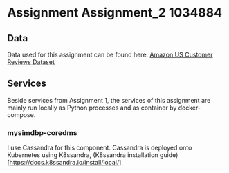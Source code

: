 # Assignment Assignment_2  1034884

## Data

Data used for this assignment can be found here: [Amazon US Customer Reviews Dataset](https://www.kaggle.com/cynthiarempel/amazon-us-customer-reviews-dataset)

## Services

Beside services from Assignment 1, the services of this assignment are mainly run locally as Python processes and as container by docker-compose.

### mysimdbp-coredms
I use Cassandra for this component. Cassandra is deployed onto Kubernetes using K8ssandra, (K8ssandra installation guide)[https://docs.k8ssandra.io/install/local/]


